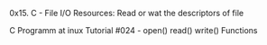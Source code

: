 0x15. C - File I/O
Resources:
Read or wat
the  descriptors of file

C Programm at inux Tutorial #024 - open() read() write() Functions

